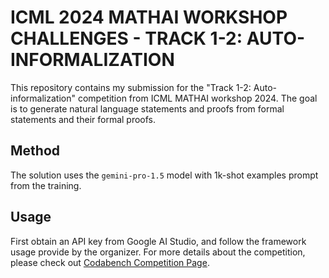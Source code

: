 # ICML 2024 MATHAI WORKSHOP CHALLENGES - TRACK 1-2: AUTO-INFORMALIZATION

This repository contains my submission for the "Track 1-2: Auto-informalization" competition from ICML MATHAI workshop 2024. The goal is to generate natural language statements and proofs from formal statements and their formal proofs.

## Method

The solution uses the `gemini-pro-1.5` model with 1k-shot examples prompt from the training.

## Usage

First obtain an API key from Google AI Studio, and follow the framework usage provide by the organizer.
For more details about the competition, please check out [Codabench Competition Page](https://www.codabench.org/competitions/2484/#/results-tab).
